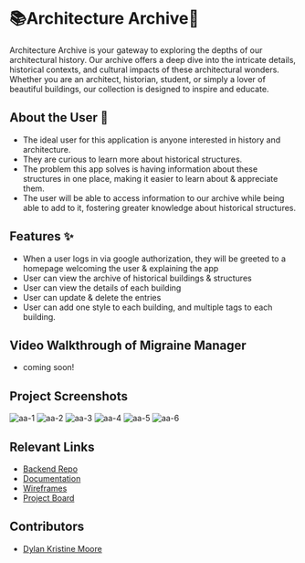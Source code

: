 # 📚Architecture Archive🏢

Architecture Archive is your gateway to exploring the depths of our architectural history. Our archive offers a deep dive into the intricate details, historical contexts, and cultural impacts of these architectural wonders. Whether you are an architect, historian, student, or simply a lover of beautiful buildings, our collection is designed to inspire and educate.

## About the User 👤
- The ideal user for this application is anyone interested in history and architecture.
- They are curious to learn more about historical structures.
- The problem this app solves is having information about these structures in one place, making it easier to learn about & appreciate them.
- The user will be able to access information to our archive while being able to add to it, fostering greater knowledge about historical structures.

## Features ✨
- When a user logs in via google authorization, they will be greeted to a homepage welcoming the user & explaining the app
- User can view the archive of historical buildings & structures
- User can view the details of each building
- User can update & delete the entries
- User can add one style to each building, and multiple tags to each building.

## Video Walkthrough of Migraine Manager
- coming soon!

## Project Screenshots
![aa-1](https://github.com/dylankmoore/ArchitectureArchiveFE/assets/134669892/6c9317ef-85b4-4faa-97ff-cd89039d6bb5)
![aa-2](https://github.com/dylankmoore/ArchitectureArchiveFE/assets/134669892/a174f174-9e67-485d-bf38-90378f561ecb)
![aa-3](https://github.com/dylankmoore/ArchitectureArchiveFE/assets/134669892/79fa1a77-742e-4e96-becb-a60aea0d9aa3)
![aa-4](https://github.com/dylankmoore/ArchitectureArchiveFE/assets/134669892/949391ed-b960-4c19-9997-88cdfc248858)
![aa-5](https://github.com/dylankmoore/ArchitectureArchiveFE/assets/134669892/6a1aa6b9-5d6e-491e-b13f-e52306f9a249)
![aa-6](https://github.com/dylankmoore/ArchitectureArchiveFE/assets/134669892/810b3eeb-1bd9-4d9c-8b1e-944e460226aa)

## Relevant Links 
- [Backend Repo](https://github.com/dylankmoore/ArchitectureArchiveBE)
- [Documentation](https://documenter.getpostman.com/view/32819688/2sA3QtdWJM)
- [Wireframes](https://www.figma.com/design/957lYWWtl76ehs8c2vvPOO/Architecture-Archive?node-id=0-1&t=MFflAYoGfrfn982U-1)
- [Project Board](https://github.com/users/dylankmoore/projects/13)

## Contributors
- [Dylan Kristine Moore](https://github.com/dylankmoore)
